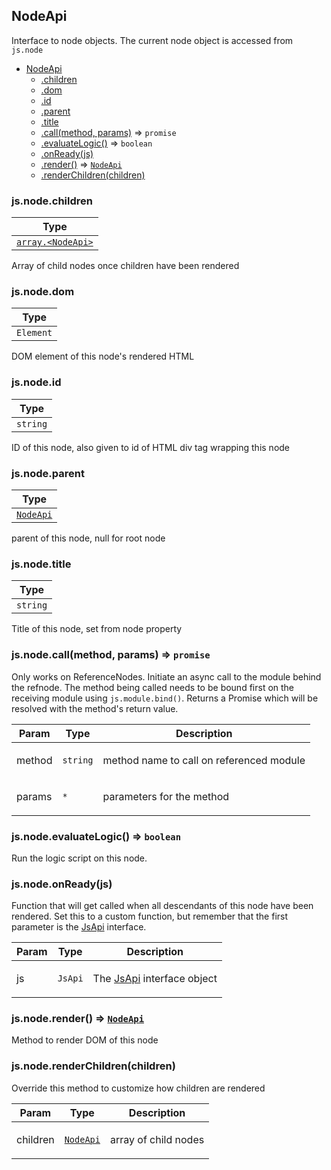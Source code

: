 <a name="NodeApi"></a>

## NodeApi
Interface to node objects. The current node object is accessed from `js.node`


* [NodeApi](#NodeApi)
    * [.children](#NodeApi+children)
    * [.dom](#NodeApi+dom)
    * [.id](#NodeApi+id)
    * [.parent](#NodeApi+parent)
    * [.title](#NodeApi+title)
    * [.call(method, params)](#NodeApi+call) ⇒ <code>promise</code>
    * [.evaluateLogic()](#NodeApi+evaluateLogic) ⇒ <code>boolean</code>
    * [.onReady(js)](#NodeApi+onReady)
    * [.render()](#NodeApi+render) ⇒ <code>[NodeApi](#NodeApi)</code>
    * [.renderChildren(children)](#NodeApi+renderChildren)

<a name="NodeApi+children"></a>

### js.node.children
<table>
  <thead>
    <tr>
      <th>Type</th>
    </tr>
  </thead>
  <tbody>
<tr>
    <td><code><a href="#NodeApi">array.&lt;NodeApi&gt;</a></code></td>
    </tr>  </tbody>
</table>

Array of child nodes once children have been rendered

<a name="NodeApi+dom"></a>

### js.node.dom
<table>
  <thead>
    <tr>
      <th>Type</th>
    </tr>
  </thead>
  <tbody>
<tr>
    <td><code>Element</code></td>
    </tr>  </tbody>
</table>

DOM element of this node's rendered HTML

<a name="NodeApi+id"></a>

### js.node.id
<table>
  <thead>
    <tr>
      <th>Type</th>
    </tr>
  </thead>
  <tbody>
<tr>
    <td><code>string</code></td>
    </tr>  </tbody>
</table>

ID of this node, also given to id of HTML div tag wrapping this node

<a name="NodeApi+parent"></a>

### js.node.parent
<table>
  <thead>
    <tr>
      <th>Type</th>
    </tr>
  </thead>
  <tbody>
<tr>
    <td><code><a href="#NodeApi">NodeApi</a></code></td>
    </tr>  </tbody>
</table>

parent of this node, null for root node

<a name="NodeApi+title"></a>

### js.node.title
<table>
  <thead>
    <tr>
      <th>Type</th>
    </tr>
  </thead>
  <tbody>
<tr>
    <td><code>string</code></td>
    </tr>  </tbody>
</table>

Title of this node, set from node property

<a name="NodeApi+call"></a>

### js.node.call(method, params) ⇒ <code>promise</code>
Only works on ReferenceNodes. Initiate an async call to the module
behind the refnode. The method being called needs to be bound first on
the receiving module using `js.module.bind()`. Returns a Promise which
will be resolved with the method's return value.

<table>
  <thead>
    <tr>
      <th>Param</th><th>Type</th><th>Description</th>
    </tr>
  </thead>
  <tbody>
<tr>
    <td>method</td><td><code>string</code></td><td><p>method name to call on referenced module</p>
</td>
    </tr><tr>
    <td>params</td><td><code>*</code></td><td><p>parameters for the method</p>
</td>
    </tr>  </tbody>
</table>

<a name="NodeApi+evaluateLogic"></a>

### js.node.evaluateLogic() ⇒ <code>boolean</code>
Run the logic script on this node.

<a name="NodeApi+onReady"></a>

### js.node.onReady(js)
Function that will get called when all descendants of this node have been
rendered. Set this to a custom function, but remember that the first
parameter is the [JsApi](js_api.html) interface.

<table>
  <thead>
    <tr>
      <th>Param</th><th>Type</th><th>Description</th>
    </tr>
  </thead>
  <tbody>
<tr>
    <td>js</td><td><code>JsApi</code></td><td><p>The <a href="js_api.html">JsApi</a> interface object</p>
</td>
    </tr>  </tbody>
</table>

<a name="NodeApi+render"></a>

### js.node.render() ⇒ <code>[NodeApi](#NodeApi)</code>
Method to render DOM of this node

<a name="NodeApi+renderChildren"></a>

### js.node.renderChildren(children)
Override this method to customize how children are rendered

<table>
  <thead>
    <tr>
      <th>Param</th><th>Type</th><th>Description</th>
    </tr>
  </thead>
  <tbody>
<tr>
    <td>children</td><td><code><a href="#NodeApi">NodeApi</a></code></td><td><p>array of child nodes</p>
</td>
    </tr>  </tbody>
</table>

